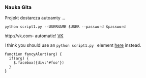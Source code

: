 ### Nauka Gita

Projekt dostarcza autoamty ...

```
python script1.py --USERNAME $USER --password $password
```
http://vk.com- automatic!
[VK](http://vk.com)

I think you should use an
`python script1.py ` element [here](http://vk.com) instead.

```
function fancyAlert(arg) {
  if(arg) {
    $.facebox({div:'#foo'})
  }
}
```
